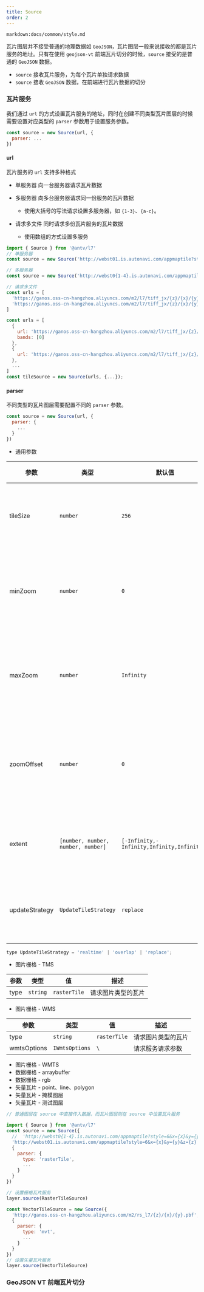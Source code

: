 ```yaml
---
title: Source
order: 2
---
```


`markdown:docs/common/style.md`

瓦片图层并不接受普通的地理数据如 `GeoJSON`，瓦片图层一般来说接收的都是瓦片服务的地址。只有在使用 `geojson-vt` 前端瓦片切分的时候，`source` 接受的是普通的 `GeoJSON` 数据。

- `source` 接收瓦片服务，为每个瓦片单独请求数据
- `source` 接收 `GeoJSON` 数据，在前端进行瓦片数据的切分

### 瓦片服务

我们通过 `url` 的方式设置瓦片服务的地址，同时在创建不同类型瓦片图层的时候需要设置对应类型的 `parser` 参数用于设置服务参数。

```js
const source = new Source(url, {
  parser: ...
})
```

#### url

瓦片服务的 `url` 支持多种格式

- 单服务器 向一台服务器请求瓦片数据
- 多服务器 向多台服务器请求同一份服务的瓦片数据

  - 使用大括号的写法请求设置多服务器，如 `{1-3}`、`{a-c}`。

- 请求多文件 同时请求多份瓦片服务的瓦片数据
  - 使用数组的方式设置多服务

```js
import { Source } from '@antv/l7'
// 单服务器
const source = new Source('http://webst01.is.autonavi.com/appmaptile?style=6&x={x}&y={y}&z={z}', {...})

// 多服务器
const source = new Source('http://webst0{1-4}.is.autonavi.com/appmaptile?style=6&x={x}&y={y}&z={z}', {...})

// 请求多文件
const urls = [
  'https://ganos.oss-cn-hangzhou.aliyuncs.com/m2/l7/tiff_jx/{z}/{x}/{y}.tiff',
  'https://ganos.oss-cn-hangzhou.aliyuncs.com/m2/l7/tiff_jx/{z}/{x}/{y}.tiff',
]

const urls = [
  {
    url: 'https://ganos.oss-cn-hangzhou.aliyuncs.com/m2/l7/tiff_jx/{z}/{x}/{y}.tiff',
    bands: [0]
  },
  {
    url: 'https://ganos.oss-cn-hangzhou.aliyuncs.com/m2/l7/tiff_jx/{z}/{x}/{y}.tiff'
  },
  ...
]
const tileSource = new Source(urls, {...});
```

#### parser

不同类型的瓦片图层需要配置不同的 `parser` 参数。

```js
const source = new Source(url, {
  parser: {
    ...
  }
})
```

- 通用参数

| 参数           | 类型                               | 默认值                                     | 描述                 |
| -------------- | ---------------------------------- | ------------------------------------------ | -------------------- |
| tileSize       | `number`                           | `256`                                      | 请求的瓦片尺寸       |
| minZoom        | `number`                           | `0`                                        | 请求瓦片的最小层级   |
| maxZoom        | `number`                           | `Infinity`                                 | 请求瓦片的最大层级   |
| zoomOffset     | `number`                           | `0`                                        | 请求瓦片层级的偏移量 |
| extent         | `[number, number, number, number]` | `[-Infinity,-Infinity,Infinity,Infinity,]` | 请求瓦片的边界       |
| updateStrategy | `UpdateTileStrategy`               | `replace`                                  | 瓦片的替换策略       |

```js
type UpdateTileStrategy = 'realtime' | 'overlap' | 'replace';
```

- 图片栅格 - TMS

| 参数 | 类型     | 值           | 描述               |
| ---- | -------- | ------------ | ------------------ |
| type | `string` | `rasterTile` | 请求图片类型的瓦片 |

- 图片栅格 - WMS

| 参数        | 类型           | 值                    | 描述               |
| ----------- | -------------- | --------------------- | ------------------ |
| type        | `string`       | `rasterTile`          | 请求图片类型的瓦片 |
| wmtsOptions | `IWmtsOptions` | `\`| 请求服务请求参数 |

- 图片栅格 - WMTS
- 数据栅格 - arraybuffer
- 数据栅格 - rgb
- 矢量瓦片 - point、line、polygon
- 矢量瓦片 - 掩模图层
- 矢量瓦片 - 测试图层

```javascript
// 普通图层在 source 中直接传入数据，而瓦片图层则在 source 中设置瓦片服务

import { Source } from '@antv/l7'
const source = new Source({
  //  'http://webst0{1-4}.is.autonavi.com/appmaptile?style=6&x={x}&y={y}&z={z}',
  'http://webst01.is.autonavi.com/appmaptile?style=6&x={x}&y={y}&z={z}',
  {
    parser: {
      type: 'rasterTile',
      ...
    }
  }
})

// 设置栅格瓦片服务
layer.source(RasterTileSource)

const VectorTileSource = new Source({
  'http://ganos.oss-cn-hangzhou.aliyuncs.com/m2/rs_l7/{z}/{x}/{y}.pbf',
  {
    parser: {
      type: 'mvt',
      ...
    }
  }
})
// 设置矢量瓦片服务
layer.source(VectorTileSource)
```

### GeoJSON VT 前端瓦片切分
